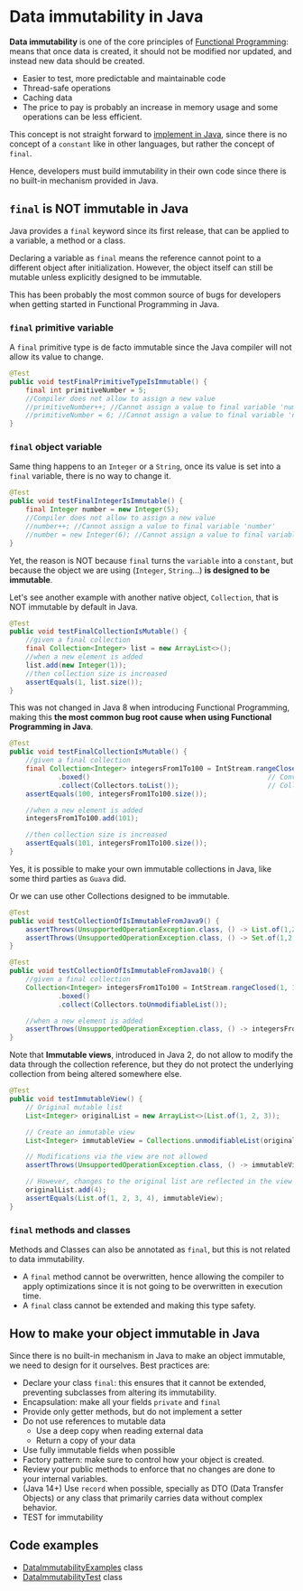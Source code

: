 
# Data immutability in Java

**Data immutability** is one of the core principles of [Functional Programming](https://www.linkedin.com/pulse/introduction-functional-programming-jer%C3%B3nimo-calvo-s%C3%A1nchez-p2s8f): means that once data is created, it should not be modified nor updated, and instead new data should be created.

- Easier to test, more predictable and maintainable code
- Thread-safe operations
- Caching data
- The price to pay is probably an increase in memory usage and some operations can be less efficient.

This concept is not straight forward to [implement in Java](https://www.linkedin.com/pulse/functional-programming-java-jer%C3%B3nimo-calvo-s%C3%A1nchez-ybvdf), since there is no concept of a `constant` like in other languages, but rather the concept of `final`.

Hence, developers must build immutability in their own code since there is no built-in mechanism provided in Java.

## `final` is NOT immutable in Java

Java provides a `final` keyword since its first release, that can be applied to a variable, a method or a class.

Declaring a variable as `final` means the reference cannot point to a different object after initialization. However, the object itself can still be mutable unless explicitly designed to be immutable.

This has been probably the most common source of bugs for developers when getting started in Functional Programming in Java.

### `final` primitive variable

A `final` primitive type is de facto immutable since the Java compiler will not allow its value to change.

```java
@Test
public void testFinalPrimitiveTypeIsImmutable() {
    final int primitiveNumber = 5;
    //Compiler does not allow to assign a new value
    //primitiveNumber++; //Cannot assign a value to final variable 'number'
    //primitiveNumber = 6; //Cannot assign a value to final variable 'number'
}
```

### `final` object variable

Same thing happens to an `Integer` or a `String`, once its value is set into a `final` variable, there is no way to change it.

```java
@Test
public void testFinalIntegerIsImmutable() {
    final Integer number = new Integer(5);
    //Compiler does not allow to assign a new value
    //number++; //Cannot assign a value to final variable 'number'
    //number = new Integer(6); //Cannot assign a value to final variable 'number'
}
```

Yet, the reason is NOT because `final` turns the `variable` into a `constant`, but because the object we are using (`Integer`, `String`...) **is designed to be immutable**.

Let's see another example with another native object, `Collection`, that is NOT immutable by default in Java.

```java
@Test
public void testFinalCollectionIsMutable() {
    //given a final collection
    final Collection<Integer> list = new ArrayList<>();
    //when a new element is added
    list.add(new Integer(1));
    //then collection size is increased
    assertEquals(1, list.size());
}
```

This was not changed in Java 8 when introducing Functional Programming, making this **the most common bug root cause when using Functional Programming in Java**.

```java
@Test
public void testFinalCollectionIsMutable() {
    //given a final collection
    final Collection<Integer> integersFrom1To100 = IntStream.rangeClosed(1, 100) // Generate numbers from 1 to 100
            .boxed()                                            // Convert int to Integer
            .collect(Collectors.toList());                      // Collect to a List
    assertEquals(100, integersFrom1To100.size());

    //when a new element is added
    integersFrom1To100.add(101);

    //then collection size is increased
    assertEquals(101, integersFrom1To100.size());
}
```

Yes, it is possible to make your own immutable collections in Java, like some third parties as `Guava` did.

Or we can use other Collections designed to be immutable.

```java
@Test
public void testCollectionOfIsImmutableFromJava9() {
    assertThrows(UnsupportedOperationException.class, () -> List.of(1,2,3).add(4));
    assertThrows(UnsupportedOperationException.class, () -> Set.of(1,2,3).add(4));
}

@Test
public void testCollectionOfIsImmutableFromJava10() {
    //given a final collection
    Collection<Integer> integersFrom1To100 = IntStream.rangeClosed(1, 100)  // Generate numbers from 1 to 100
            .boxed()                                                        // Convert int to Integer
            .collect(Collectors.toUnmodifiableList());                      // Collect to a Immutable List

    //when a new element is added
    assertThrows(UnsupportedOperationException.class, () -> integersFrom1To100.add(101));
}
```

Note that **Immutable views**, introduced in Java 2, do not allow to modify the data through the collection reference, but they do not protect the underlying collection from being altered somewhere else. 

```java
@Test
public void testImmutableView() {
    // Original mutable list
    List<Integer> originalList = new ArrayList<>(List.of(1, 2, 3));

    // Create an immutable view
    List<Integer> immutableView = Collections.unmodifiableList(originalList);

    // Modifications via the view are not allowed
    assertThrows(UnsupportedOperationException.class, () -> immutableView.add(4));

    // However, changes to the original list are reflected in the view
    originalList.add(4);
    assertEquals(List.of(1, 2, 3, 4), immutableView);
}
```

### `final` methods and classes

Methods and Classes can also be annotated as `final`, but this is not related to data immutability.

- A `final` method cannot be overwritten, hence allowing the compiler to apply optimizations since it is not going to be overwritten in execution time.
- A `final` class cannot be extended and making this type safety.

## How to make your object immutable in Java

Since there is no built-in mechanism in Java to make an object immutable, we need to design for it ourselves. Best practices are:

- Declare your class `final`: this ensures that it cannot be extended, preventing subclasses from altering its immutability.
- Encapsulation: make all your fields `private` and `final`
- Provide only getter methods, but do not implement a setter
- Do not use references to mutable data
  - Use a deep copy when reading external data
  - Return a copy of your data
- Use fully immutable fields when possible
- Factory pattern: make sure to control how your object is created.
- Review your public methods to enforce that no changes are done to your internal variables. 
- (Java 14+) Use `record` when possible, specially as DTO (Data Transfer Objects) or any class that primarily carries data without complex behavior.
- TEST for immutability

## Code examples

- [DataImmutabilityExamples](../src/main/java/es/htic/kata/java_functional_programming/DataImmutabilityExamples.java) class
- [DataImmutabilityTest](../src/test/java/es/htic/kata/java_functional_programming/DataImmutabilityTest.java) class